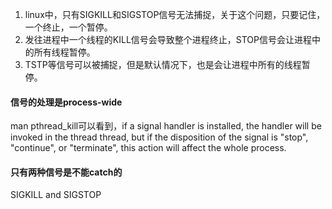 
1. linux中，只有SIGKILL和SIGSTOP信号无法捕捉，关于这个问题，只要记住，一个终止，一个暂停。
1. 发往进程中一个线程的KILL信号会导致整个进程终止，STOP信号会让进程中的所有线程暂停。
1. TSTP等信号可以被捕捉，但是默认情况下，也是会让进程中所有的线程暂停。

#### 信号的处理是process-wide
man pthread_kill可以看到，if a signal handler is installed, the handler will be invoked in the thread thread, but if the disposition of the signal is "stop", "continue", or "terminate", this action will affect the whole process.

#### 只有两种信号是不能catch的
SIGKILL and SIGSTOP
